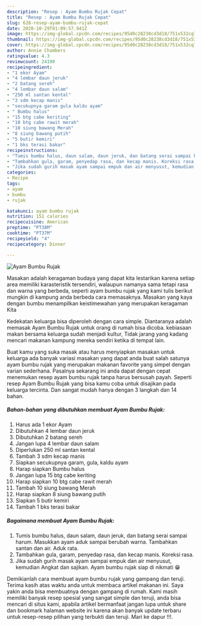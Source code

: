 ```yaml
---
description: "Resep : Ayam Bumbu Rujak Cepat"
title: "Resep : Ayam Bumbu Rujak Cepat"
slug: 628-resep-ayam-bumbu-rujak-cepat
date: 2020-10-29T01:09:57.941Z
image: https://img-global.cpcdn.com/recipes/95d0c28238cd3d18/751x532cq70/ayam-bumbu-rujak-foto-resep-utama.jpg
thumbnail: https://img-global.cpcdn.com/recipes/95d0c28238cd3d18/751x532cq70/ayam-bumbu-rujak-foto-resep-utama.jpg
cover: https://img-global.cpcdn.com/recipes/95d0c28238cd3d18/751x532cq70/ayam-bumbu-rujak-foto-resep-utama.jpg
author: Annie Chambers
ratingvalue: 4.3
reviewcount: 24190
recipeingredient:
- "1 ekor Ayam"
- "4 lembar daun jeruk"
- "2 batang sereh"
- "4 lembar daun salam"
- "250 ml santan kental"
- "3 sdm kecap manis"
- "secukupnya garam gula kaldu ayam"
- " Bumbu halus"
- "15 btg cabe keriting"
- "10 btg cabe rawit merah"
- "10 siung bawang Merah"
- "8 siung bawang putih"
- "5 butir kemiri"
- "1 bks terasi bakar"
recipeinstructions:
- "Tumis bumbu halus, daun salam, daun jeruk, dan batang serai sampai harum. Masukkan ayam aduk sampai berubah warna. Tambahkan santan dan air. Aduk rata."
- "Tambahkan gula, garam, penyedap rasa, dan kecap manis. Koreksi rasa."
- "Jika sudah gurih masak ayam sampai empuk dan air menyusut, kemudian Angkat dan sajikan. Ayam bumbu rujak siap di nikmati 😁"
categories:
- Recipe
tags:
- ayam
- bumbu
- rujak

katakunci: ayam bumbu rujak 
nutrition: 151 calories
recipecuisine: American
preptime: "PT38M"
cooktime: "PT37M"
recipeyield: "4"
recipecategory: Dinner

---
```



![Ayam Bumbu Rujak](https://img-global.cpcdn.com/recipes/95d0c28238cd3d18/751x532cq70/ayam-bumbu-rujak-foto-resep-utama.jpg)

Masakan adalah keragaman budaya yang dapat kita lestarikan karena setiap area memiliki karasteristik tersendiri, walaupun namanya sama tetapi rasa dan warna yang berbeda, seperti ayam bumbu rujak yang kami tulis berikut mungkin di kampung anda berbeda cara memasaknya. Masakan yang kaya dengan bumbu menampilkan keistimewahan yang merupakan keragaman Kita

Kedekatan keluarga bisa diperoleh dengan cara simple. Diantaranya adalah memasak Ayam Bumbu Rujak untuk orang di rumah bisa dicoba. kebiasaan makan bersama keluarga sudah menjadi kultur, Tidak jarang yang kadang mencari makanan kampung mereka sendiri ketika di tempat lain.



Buat kamu yang suka masak atau harus menyiapkan masakan untuk keluarga ada banyak variasi masakan yang dapat anda buat salah satunya ayam bumbu rujak yang merupakan makanan favorite yang simpel dengan varian sederhana. Pasalnya sekarang ini anda dapat dengan cepat menemukan resep ayam bumbu rujak tanpa harus bersusah payah.
Seperti resep Ayam Bumbu Rujak yang bisa kamu coba untuk disajikan pada keluarga tercinta. Dan sangat mudah hanya dengan 3 langkah dan 14 bahan.


<!--inarticleads1-->

##### Bahan-bahan yang dibutuhkan membuat Ayam Bumbu Rujak:

1. Harus ada 1 ekor Ayam
1. Dibutuhkan 4 lembar daun jeruk
1. Dibutuhkan 2 batang sereh
1. Jangan lupa 4 lembar daun salam
1. Diperlukan 250 ml santan kental
1. Tambah 3 sdm kecap manis
1. Siapkan secukupnya garam, gula, kaldu ayam
1. Harap siapkan  Bumbu halus
1. Jangan lupa 15 btg cabe keriting
1. Harap siapkan 10 btg cabe rawit merah
1. Tambah 10 siung bawang Merah
1. Harap siapkan 8 siung bawang putih
1. Siapkan 5 butir kemiri
1. Tambah 1 bks terasi bakar




<!--inarticleads2-->

##### Bagaimana membuat  Ayam Bumbu Rujak:

1. Tumis bumbu halus, daun salam, daun jeruk, dan batang serai sampai harum. Masukkan ayam aduk sampai berubah warna. Tambahkan santan dan air. Aduk rata.
1. Tambahkan gula, garam, penyedap rasa, dan kecap manis. Koreksi rasa.
1. Jika sudah gurih masak ayam sampai empuk dan air menyusut, kemudian Angkat dan sajikan. Ayam bumbu rujak siap di nikmati 😁




Demikianlah cara membuat ayam bumbu rujak yang gampang dan teruji. Terima kasih atas waktu anda untuk membaca artikel makanan ini. Saya yakin anda bisa membuatnya dengan gampang di rumah. Kami masih memiliki banyak resep spesial yang sangat simple dan teruji, anda bisa mencari di situs kami, apabila artikel bermanfaat jangan lupa untuk share dan bookmark halaman website ini karena akan banyak update terbaru untuk resep-resep pilihan yang terbukti dan teruji. Mari ke dapur !!!. 
